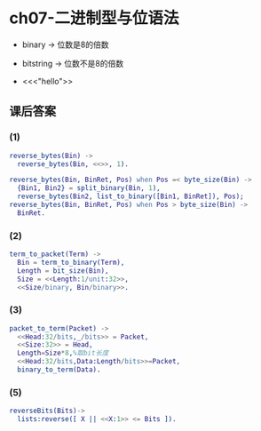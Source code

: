 # ch07-二进制型与位语法

- binary -> 位数是8的倍数
- bitstring -> 位数不是8的倍数

- <<<"hello">>

## 课后答案
### (1)
```erlang
reverse_bytes(Bin) ->
  reverse_bytes(Bin, <<>>, 1).

reverse_bytes(Bin, BinRet, Pos) when Pos =< byte_size(Bin) ->
  {Bin1, Bin2} = split_binary(Bin, 1),
  reverse_bytes(Bin2, list_to_binary([Bin1, BinRet]), Pos);
reverse_bytes(Bin, BinRet, Pos) when Pos > byte_size(Bin) ->
  BinRet.
```

### (2)
```erlang
term_to_packet(Term) ->
  Bin = term_to_binary(Term),
  Length = bit_size(Bin),
  Size = <<Length:1/unit:32>>,
  <<Size/binary, Bin/binary>>.
```

### (3)
```erlang
packet_to_term(Packet) ->
  <<Head:32/bits,_/bits>> = Packet,
  <<Size:32>> = Head,
  Length=Size*8,%取bit长度
  <<Head:32/bits,Data:Length/bits>>=Packet,
  binary_to_term(Data).
```

### (5)
```erlang
reverseBits(Bits)->
  lists:reverse([ X || <<X:1>> <= Bits ]).
```
